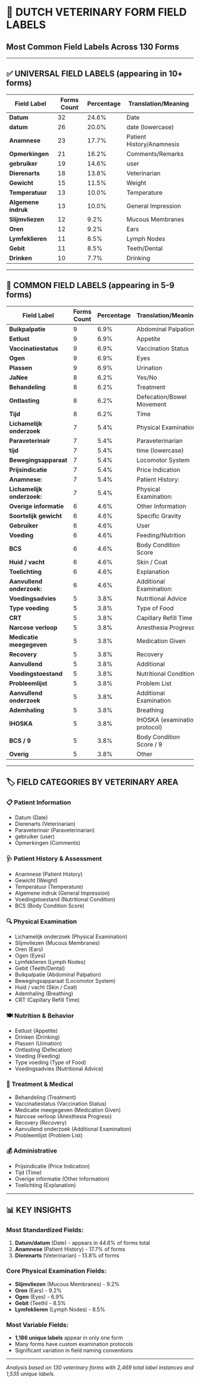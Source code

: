 # 🏥 DUTCH VETERINARY FORM FIELD LABELS
## Most Common Field Labels Across 130 Forms

---

## ✅ UNIVERSAL FIELD LABELS (appearing in 10+ forms)

| **Field Label** | **Forms Count** | **Percentage** | **Translation/Meaning** |
|-----------------|-----------------|----------------|-------------------------|
| **Datum** | 32 | 24.6% | Date |
| **datum** | 26 | 20.0% | date (lowercase) |
| **Anamnese** | 23 | 17.7% | Patient History/Anamnesis |
| **Opmerkingen** | 21 | 16.2% | Comments/Remarks |
| **gebruiker** | 19 | 14.6% | user |
| **Dierenarts** | 18 | 13.8% | Veterinarian |
| **Gewicht** | 15 | 11.5% | Weight |
| **Temperatuur** | 13 | 10.0% | Temperature |
| **Algemene indruk** | 13 | 10.0% | General Impression |
| **Slijmvliezen** | 12 | 9.2% | Mucous Membranes |
| **Oren** | 12 | 9.2% | Ears |
| **Lymfeklieren** | 11 | 8.5% | Lymph Nodes |
| **Gebit** | 11 | 8.5% | Teeth/Dental |
| **Drinken** | 10 | 7.7% | Drinking |

---

## 🔧 COMMON FIELD LABELS (appearing in 5-9 forms)

| **Field Label** | **Forms Count** | **Percentage** | **Translation/Meaning** |
|-----------------|-----------------|----------------|-------------------------|
| **Buikpalpatie** | 9 | 6.9% | Abdominal Palpation |
| **Eetlust** | 9 | 6.9% | Appetite |
| **Vaccinatiestatus** | 9 | 6.9% | Vaccination Status |
| **Ogen** | 9 | 6.9% | Eyes |
| **Plassen** | 9 | 6.9% | Urination |
| **JaNee** | 8 | 6.2% | Yes/No |
| **Behandeling** | 8 | 6.2% | Treatment |
| **Ontlasting** | 8 | 6.2% | Defecation/Bowel Movement |
| **Tijd** | 8 | 6.2% | Time |
| **Lichamelijk onderzoek** | 7 | 5.4% | Physical Examination |
| **Paraveterinair** | 7 | 5.4% | Paraveterinarian |
| **tijd** | 7 | 5.4% | time (lowercase) |
| **Bewegingsapparaat** | 7 | 5.4% | Locomotor System |
| **Prijsindicatie** | 7 | 5.4% | Price Indication |
| **Anamnese:** | 7 | 5.4% | Patient History: |
| **Lichamelijk onderzoek:** | 7 | 5.4% | Physical Examination: |
| **Overige informatie** | 6 | 4.6% | Other Information |
| **Soortelijk gewicht** | 6 | 4.6% | Specific Gravity |
| **Gebruiker** | 6 | 4.6% | User |
| **Voeding** | 6 | 4.6% | Feeding/Nutrition |
| **BCS** | 6 | 4.6% | Body Condition Score |
| **Huid / vacht** | 6 | 4.6% | Skin / Coat |
| **Toelichting** | 6 | 4.6% | Explanation |
| **Aanvullend onderzoek:** | 6 | 4.6% | Additional Examination: |
| **Voedingsadvies** | 5 | 3.8% | Nutritional Advice |
| **Type voeding** | 5 | 3.8% | Type of Food |
| **CRT** | 5 | 3.8% | Capillary Refill Time |
| **Narcose verloop** | 5 | 3.8% | Anesthesia Progress |
| **Medicatie meegegeven** | 5 | 3.8% | Medication Given |
| **Recovery** | 5 | 3.8% | Recovery |
| **Aanvullend** | 5 | 3.8% | Additional |
| **Voedingstoestand** | 5 | 3.8% | Nutritional Condition |
| **Probleemlijst** | 5 | 3.8% | Problem List |
| **Aanvullend onderzoek** | 5 | 3.8% | Additional Examination |
| **Ademhaling** | 5 | 3.8% | Breathing |
| **IHOSKA** | 5 | 3.8% | IHOSKA (examination protocol) |
| **BCS / 9** | 5 | 3.8% | Body Condition Score / 9 |
| **Overig** | 5 | 3.8% | Other |

---

## 🏷️ FIELD CATEGORIES BY VETERINARY AREA

### 📋 **Patient Information**
- Datum (Date)
- Dierenarts (Veterinarian)
- Paraveterinair (Paraveterinarian)
- gebruiker (user)
- Opmerkingen (Comments)

### 🩺 **Patient History & Assessment**
- Anamnese (Patient History)
- Gewicht (Weight)
- Temperatuur (Temperature)
- Algemene indruk (General Impression)
- Voedingstoestand (Nutritional Condition)
- BCS (Body Condition Score)

### 🔍 **Physical Examination**
- Lichamelijk onderzoek (Physical Examination)
- Slijmvliezen (Mucous Membranes)
- Oren (Ears)
- Ogen (Eyes)
- Lymfeklieren (Lymph Nodes)
- Gebit (Teeth/Dental)
- Buikpalpatie (Abdominal Palpation)
- Bewegingsapparaat (Locomotor System)
- Huid / vacht (Skin / Coat)
- Ademhaling (Breathing)
- CRT (Capillary Refill Time)

### 🍽️ **Nutrition & Behavior**
- Eetlust (Appetite)
- Drinken (Drinking)
- Plassen (Urination)
- Ontlasting (Defecation)
- Voeding (Feeding)
- Type voeding (Type of Food)
- Voedingsadvies (Nutritional Advice)

### 💉 **Treatment & Medical**
- Behandeling (Treatment)
- Vaccinatiestatus (Vaccination Status)
- Medicatie meegegeven (Medication Given)
- Narcose verloop (Anesthesia Progress)
- Recovery (Recovery)
- Aanvullend onderzoek (Additional Examination)
- Probleemlijst (Problem List)

### 💰 **Administrative**
- Prijsindicatie (Price Indication)
- Tijd (Time)
- Overige informatie (Other Information)
- Toelichting (Explanation)

---

## 📊 KEY INSIGHTS

### Most Standardized Fields:
1. **Datum/datum** (Date) - appears in 44.6% of forms total
2. **Anamnese** (Patient History) - 17.7% of forms
3. **Dierenarts** (Veterinarian) - 13.8% of forms

### Core Physical Examination Fields:
- **Slijmvliezen** (Mucous Membranes) - 9.2%
- **Oren** (Ears) - 9.2%
- **Ogen** (Eyes) - 6.9%
- **Gebit** (Teeth) - 8.5%
- **Lymfeklieren** (Lymph Nodes) - 8.5%

### Most Variable Fields:
- **1,186 unique labels** appear in only one form
- Many forms have custom examination protocols
- Significant variation in field naming conventions

---

*Analysis based on 130 veterinary forms with 2,469 total label instances and 1,535 unique labels.*
